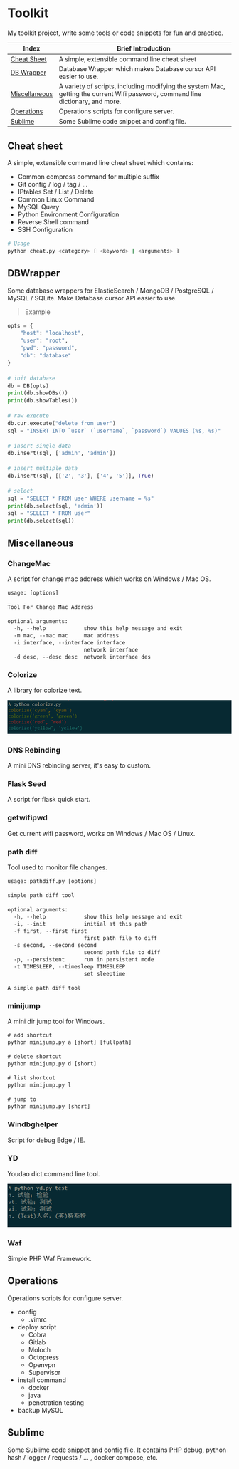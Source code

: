 # Toolkit

My toolkit project, write some tools or code snippets for fun and practice.

| Index | Brief Introduction |
| ----- | ------------------ |
| [Cheat Sheet](https://github.com/LyleMi/toolkit#cheat-sheet) | A simple, extensible command line cheat sheet |
| [DB Wrapper](https://github.com/LyleMi/toolkit#dbwrapper) | Database Wrapper which makes Database cursor API easier to use. |
| [Miscellaneous](https://github.com/LyleMi/toolkit#miscellaneous) | A variety of scripts, including modifying the system Mac, getting the current Wifi password, command line dictionary, and more. |
| [Operations](https://github.com/LyleMi/toolkit#operations) | Operations scripts for configure server. |
| [Sublime](https://github.com/LyleMi/toolkit#sublime) | Some Sublime code snippet and config file. |

## Cheat sheet

A simple, extensible command line cheat sheet which contains:

- Common compress command for multiple suffix
- Git config / log / tag / ...
- IPtables Set / List / Delete
- Common Linux Command
- MySQL Query
- Python Environment Configuration
- Reverse Shell command
- SSH Configuration


```sh
# Usage
python cheat.py <category> [ <keyword> | <arguments> ]
```

## DBWrapper

Some database wrappers for ElasticSearch / MongoDB / PostgreSQL / MySQL / SQLite. Make Database cursor API easier to use.

> Example

```python
opts = {
    "host": "localhost",
    "user": "root",
    "pwd": "password",
    "db": "database"
}

# init database
db = DB(opts)
print(db.showDBs())
print(db.showTables())

# raw execute
db.cur.execute("delete from user")
sql = "INSERT INTO `user` (`username`, `password`) VALUES (%s, %s)"

# insert single data
db.insert(sql, ['admin', 'admin'])

# insert multiple data
db.insert(sql, [['2', '3'], ['4', '5']], True)

# select
sql = "SELECT * FROM user WHERE username = %s"
print(db.select(sql, 'admin'))
sql = "SELECT * FROM user"
print(db.select(sql))
```

## Miscellaneous

### ChangeMac

A script for change mac address which works on Windows / Mac OS.

```
usage: [options]

Tool For Change Mac Address

optional arguments:
  -h, --help            show this help message and exit
  -m mac, --mac mac     mac address
  -i interface, --interface interface
                        network interface
  -d desc, --desc desc  network interface des
```

### Colorize

A library for colorize text.

![image](https://raw.githubusercontent.com/LyleMi/toolkit/master/images/colorize.png)

### DNS Rebinding

A mini DNS rebinding server, it's easy to custom.

### Flask Seed

A script for flask quick start.

### getwifipwd

Get current wifi password, works on Windows / Mac OS / Linux.

### path diff

Tool used to monitor file changes.

```
usage: pathdiff.py [options]

simple path diff tool

optional arguments:
  -h, --help            show this help message and exit
  -i, --init            initial at this path
  -f first, --first first
                        first path file to diff
  -s second, --second second
                        second path file to diff
  -p, --persistent      run in persistent mode
  -t TIMESLEEP, --timesleep TIMESLEEP
                        set sleeptime

A simple path diff tool
```

### minijump

A mini dir jump tool for Windows.

```
# add shortcut
python minijump.py a [short] [fullpath]

# delete shortcut
python minijump.py d [short]

# list shortcut
python minijump.py l

# jump to
python minijump.py [short]
```

### Windbghelper

Script for debug Edge / IE.

### YD

Youdao dict command line tool.

![image](https://raw.githubusercontent.com/LyleMi/toolkit/master/images/youdao.png)

### Waf

Simple PHP Waf Framework.

## Operations

Operations scripts for configure server.

- config
    - .vimrc
- deploy script
    - Cobra
    - Gitlab
    - Moloch
    - Octopress
    - Openvpn
    - Supervisor
- install command
    - docker
    - java
    - penetration testing
- backup MySQL

## Sublime

Some Sublime code snippet and config file. It contains PHP debug, python hash / logger / requests / ... , docker compose, etc. 
